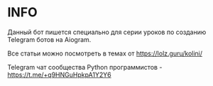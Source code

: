 # INFO

Данный бот пишется специально для серии уроков по созданию Telegram ботов на Aiogram.

Все статьи можно посмотреть в темах от https://lolz.guru/kolini/

Telegram чат сообщества Python программистов - https://t.me/+q9HNGuHpkpA1Y2Y6
